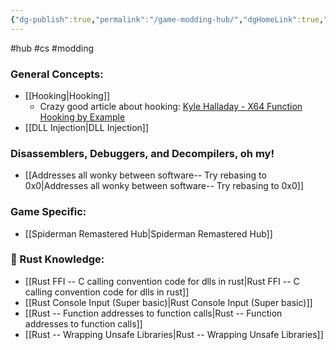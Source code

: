 ```yaml
---
{"dg-publish":true,"permalink":"/game-modding-hub/","dgHomeLink":true,"dgPassFrontmatter":false}
---
```


#hub #cs #modding 

### General Concepts:
* [[Hooking|Hooking]]
	* Crazy good article about hooking: [Kyle Halladay - X64 Function Hooking by Example](http://kylehalladay.com/blog/2020/11/13/Hooking-By-Example.html)
* [[DLL Injection|DLL Injection]]

### Disassemblers, Debuggers, and Decompilers, oh my!
* [[Addresses all wonky between software-- Try rebasing to 0x0|Addresses all wonky between software-- Try rebasing to 0x0]]

### Game Specific:
* [[Spiderman Remastered Hub|Spiderman Remastered Hub]]

### 🧠 Rust Knowledge:
- [[Rust FFI -- C calling convention code for dlls in rust|Rust FFI -- C calling convention code for dlls in rust]]
- [[Rust Console Input (Super basic)|Rust Console Input (Super basic)]]
- [[Rust -- Function addresses to function calls|Rust -- Function addresses to function calls]]
- [[Rust -- Wrapping Unsafe Libraries|Rust -- Wrapping Unsafe Libraries]]